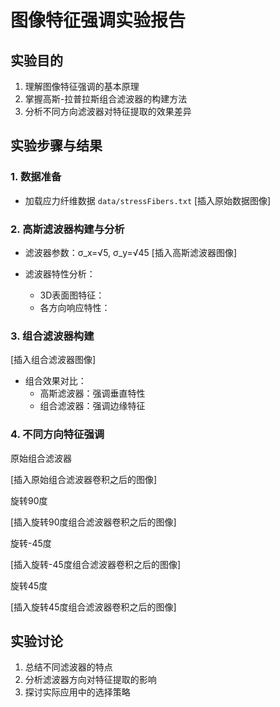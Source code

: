 # 图像特征强调实验报告

## 实验目的
1. 理解图像特征强调的基本原理
2. 掌握高斯-拉普拉斯组合滤波器的构建方法
3. 分析不同方向滤波器对特征提取的效果差异
## 实验步骤与结果
### 1. 数据准备
- 加载应力纤维数据 `data/stressFibers.txt`
[插入原始数据图像]
 
### 2. 高斯滤波器构建与分析
- 滤波器参数：σ_x=√5, σ_y=√45
[插入高斯滤波器图像]

- 滤波器特性分析：
  - 3D表面图特征：
  - 各方向响应特性：
### 3. 组合滤波器构建
[插入组合滤波器图像]
- 组合效果对比：
  - 高斯滤波器：强调垂直特性
  - 组合滤波器：强调边缘特征

### 4. 不同方向特征强调 

原始组合滤波器

[插入原始组合滤波器卷积之后的图像]

旋转90度

[插入旋转90度组合滤波器卷积之后的图像]

旋转-45度

[插入旋转-45度组合滤波器卷积之后的图像]

旋转45度

[插入旋转45度组合滤波器卷积之后的图像]

## 实验讨论
1. 总结不同滤波器的特点
2. 分析滤波器方向对特征提取的影响
3. 探讨实际应用中的选择策略